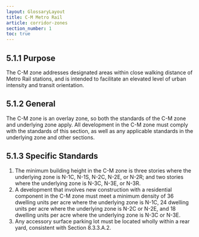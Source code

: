 ```yaml
---
layout: GlossaryLayout
title: C-M Metro Rail
article: corridor-zones
section_number: 1
toc: true
---
```


## 5.1.1 Purpose

The C-M zone addresses designated areas within close walking distance of Metro Rail stations, and is intended to facilitate an elevated level of urban intensity and transit orientation.

## 5.1.2 General

The C-M zone is an overlay zone, so both the standards of the C-M zone and underlying zone apply. All development in the C-M zone must comply with the standards of this section, as well as any applicable standards in the underlying zone and other sections.

## 5.1.3 Specific Standards

1. The minimum building height in the C-M zone is three stories where the underlying zone is N-1C, N-1S, N-2C, N-2E, or N-2R; and two stories where the underlying zone is N-3C, N-3E, or N-3R.
2. A development that involves new construction with a residential component in the C-M zone must meet a minimum density of 36 dwelling units per acre where the underlying zone is N-1C, 24 dwelling units per acre where the underlying zone is N-2C or N-2E, and 18 dwelling units per acre where the underlying zone is N-3C or N-3E.
3. Any accessory surface parking lot must be located wholly within a rear yard, consistent with Section 8.3.3.A.2.
